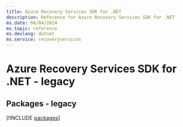 ```yaml
---
title: Azure Recovery Services SDK for .NET
description: Reference for Azure Recovery Services SDK for .NET
ms.date: 04/04/2024
ms.topic: reference
ms.devlang: dotnet
ms.service: recoveryservices
---
```

# Azure Recovery Services SDK for .NET - legacy
## Packages - legacy
[!INCLUDE [packages](recovery-services-index.md)]